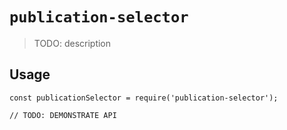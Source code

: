 # `publication-selector`

> TODO: description

## Usage

```
const publicationSelector = require('publication-selector');

// TODO: DEMONSTRATE API
```
